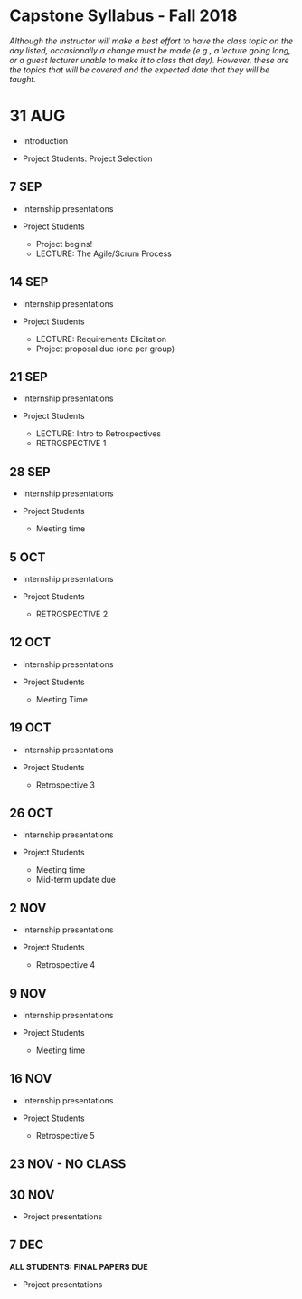 # Capstone Syllabus - Fall 2018

_Although the instructor will make a best effort to have the class topic on the day listed, occasionally a change must be made (e.g., a lecture going long, or a guest lecturer unable to make it to class that day).  However, these are the topics that will be covered and the expected date that they will be taught._

# 31 AUG

* Introduction

* Project Students: Project Selection

## 7 SEP

* Internship presentations

* Project Students
  * Project begins!
  * LECTURE: The Agile/Scrum Process

## 14 SEP

* Internship presentations

* Project Students
  * LECTURE: Requirements Elicitation
  * Project proposal due (one per group)

## 21 SEP

* Internship presentations

* Project Students
  * LECTURE: Intro to Retrospectives
  * RETROSPECTIVE 1

## 28 SEP

* Internship presentations

* Project Students
  * Meeting time

## 5 OCT

* Internship presentations

* Project Students
  * RETROSPECTIVE 2


## 12 OCT

* Internship presentations

* Project Students
  * Meeting Time

## 19 OCT

* Internship presentations

* Project Students
  * Retrospective 3

## 26 OCT

* Internship presentations

* Project Students
  * Meeting time
  * Mid-term update due

## 2 NOV

* Internship presentations

* Project Students
  * Retrospective 4

## 9 NOV

* Internship presentations

* Project Students
  * Meeting time

## 16 NOV

* Internship presentations

* Project Students
  * Retrospective 5

## 23 NOV - NO CLASS

## 30 NOV

* Project presentations

## 7 DEC

**ALL STUDENTS: FINAL PAPERS DUE**

* Project presentations
